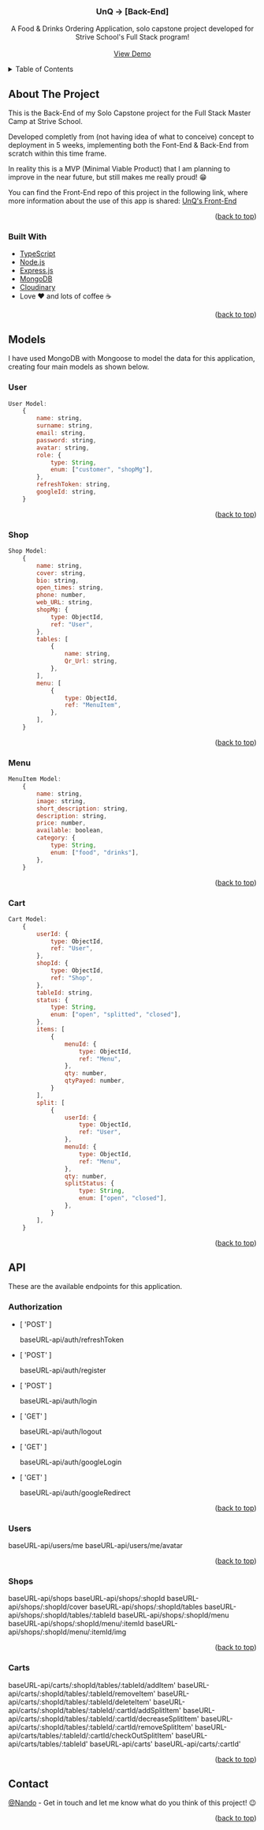 <div id="top"></div>

<!-- PROJECT LOGO -->
<br />
<div align="center">
  <!-- <a href="https://github.com/Nando-C/UnQ-BE">
    <img src="" alt="Logo" height="100">
  </a> -->

<h3 align="center">UnQ -> [Back-End]</h3>

  <p align="center">
    A Food & Drinks Ordering Application, solo capstone project developed for Strive School's Full Stack program!
    <br />
    <br />
    <a href="#try-customer-interface">View Demo</a>
    <!-- ·
    <a href="https://github.com/Nando-C/UnQ-BE/issues">Report Bug</a> -->
  </p>
</div>

<!-- TABLE OF CONTENTS -->
<details>
  <summary>Table of Contents</summary>
  <ol>
    <li>
      <a href="#about-the-project">About The Project</a>
      <ul>
        <li><a href="#built-with">Built With</a></li>
      </ul>
    </li>
    <li><a href="#models">Models</a>
     <ul>
        <li><a href="#user">User</a></li>
        <li><a href="#shop">Shop</a></li>
        <li><a href="#menu">Menu</a></li>
        <li><a href="#cart">Cart</a></li>
      </ul>
    </li>
    <li><a href="#api">API</a>
     <ul>
        <li><a href="#authorization">Authorization</a></li>
        <li><a href="#users">Users</a></li>
        <li><a href="#shops">Shops</a></li>
        <li><a href="#carts">Carts</a></li>
      </ul>
    </li>
    <li><a href="#contact">Contact</a></li>
  </ol>
</details>

<!-- ABOUT THE PROJECT -->

## About The Project

<!-- [![Product Name Screen Shot][product-screenshot]](https://example.com) -->

This is the Back-End of my Solo Capstone project for the Full Stack Master Camp at Strive School.

Developed completly from (not having idea of what to conceive) concept to deployment in 5 weeks, implementing both the Font-End & Back-End from scratch within this time frame.

In reality this is a MVP (Minimal Viable Product) that I am planning to improve in the near future, but still makes me really proud! 😁

You can find the Front-End repo of this project in the following link, where more information about the use of this app is shared: [UnQ's Front-End](https://github.com/Nando-C/UnQ-FE)

<p align="right">(<a href="#top">back to top</a>)</p>

### Built With

- [TypeScript](https://typescriptlang.org/)
- [Node.js](https://nodejs.org/)
- [Express.js](https://expressjs.com/)
- [MongoDB](https://www.mongodb.com/)
- [Cloudinary](https://cloudinary.com)
- Love ❤️ and lots of coffee ☕️

<p align="right">(<a href="#top">back to top</a>)</p>

<!-- MODELS EXAMPLES -->

## Models

I have used MongoDB with Mongoose to model the data for this application, creating four main models as shown below.

### User

```js
User Model:
    {
        name: string,
        surname: string,
        email: string,
        password: string,
        avatar: string,
        role: {
            type: String,
            enum: ["customer", "shopMg"],
        },
        refreshToken: string,
        googleId: string,
    }
```

<p align="right">(<a href="#top">back to top</a>)</p>

### Shop

```js
Shop Model:
    {
        name: string,
        cover: string,
        bio: string,
        open_times: string,
        phone: number,
        web_URL: string,
        shopMg: {
            type: ObjectId,
            ref: "User",
        },
        tables: [
            {
                name: string,
                Qr_Url: string,
            },
        ],
        menu: [
            {
                type: ObjectId,
                ref: "MenuItem",
            },
        ],
    }
```

<p align="right">(<a href="#top">back to top</a>)</p>

### Menu

```js
MenuItem Model:
    {
        name: string,
        image: string,
        short_description: string,
        description: string,
        price: number,
        available: boolean,
        category: {
            type: String,
            enum: ["food", "drinks"],
        },
    }
```

<p align="right">(<a href="#top">back to top</a>)</p>

### Cart

```js
Cart Model:
    {
        userId: {
            type: ObjectId,
            ref: "User",
        },
        shopId: {
            type: ObjectId,
            ref: "Shop",
        },
        tableId: string,
        status: {
            type: String,
            enum: ["open", "splitted", "closed"],
        },
        items: [
            {
                menuId: {
                    type: ObjectId,
                    ref: "Menu",
                },
                qty: number,
                qtyPayed: number,
            }
        ],
        split: [
            {
                userId: {
                    type: ObjectId,
                    ref: "User",
                },
                menuId: {
                    type: ObjectId,
                    ref: "Menu",
                },
                qty: number,
                splitStatus: {
                    type: String,
                    enum: ["open", "closed"],
                },
            }
        ],
    }
```

<p align="right">(<a href="#top">back to top</a>)</p>

## API

These are the available endpoints for this application.

### Authorization

- [ 'POST' ]

  baseURL-api/auth/refreshToken

- [ 'POST' ]

  baseURL-api/auth/register

- [ 'POST' ]

  baseURL-api/auth/login

- [ 'GET' ]

  baseURL-api/auth/logout

- [ 'GET' ]

  baseURL-api/auth/googleLogin

- [ 'GET' ]

  baseURL-api/auth/googleRedirect

<p align="right">(<a href="#top">back to top</a>)</p>

### Users

baseURL-api/users/me
baseURL-api/users/me/avatar

<p align="right">(<a href="#top">back to top</a>)</p>

### Shops

baseURL-api/shops
baseURL-api/shops/:shopId
baseURL-api/shops/:shopId/cover
baseURL-api/shops/:shopId/tables
baseURL-api/shops/:shopId/tables/:tableId
baseURL-api/shops/:shopId/menu
baseURL-api/shops/:shopId/menu/:itemId
baseURL-api/shops/:shopId/menu/:itemId/img

<p align="right">(<a href="#top">back to top</a>)</p>

### Carts

baseURL-api/carts/:shopId/tables/:tableId/addItem'
baseURL-api/carts/:shopId/tables/:tableId/removeItem'
baseURL-api/carts/:shopId/tables/:tableId/deleteItem'
baseURL-api/carts/:shopId/tables/:tableId/:cartId/addSplitItem'
baseURL-api/carts/:shopId/tables/:tableId/:cartId/decreaseSplitItem'
baseURL-api/carts/:shopId/tables/:tableId/:cartId/removeSplitItem'
baseURL-api/carts/tables/:tableId/:cartId/checkOutSplitItem'
baseURL-api/carts/tables/:tableId'
baseURL-api/carts'
baseURL-api/carts/:cartId'

<p align="right">(<a href="#top">back to top</a>)</p>

<!-- CONTACT -->

## Contact

[@Nando](https://hernando-crespo.vercel.app/) - Get in touch and let me know what do you think of this project! 😉

<p align="right">(<a href="#top">back to top</a>)</p>
